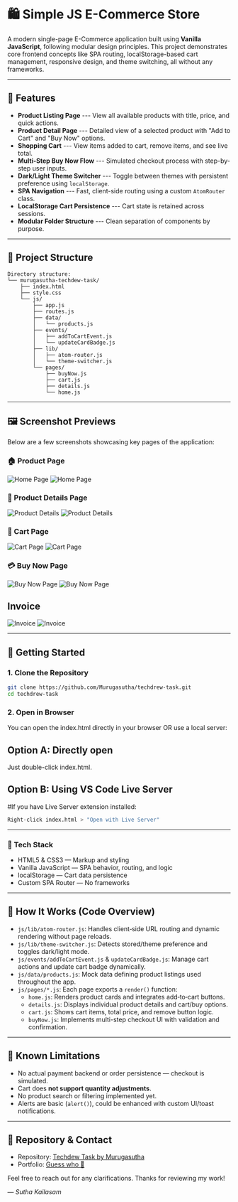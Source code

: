 # 🛍️ Simple JS E-Commerce Store

A modern single-page E-Commerce application built using **Vanilla JavaScript**, following modular design principles. This project demonstrates core frontend concepts like SPA routing, localStorage-based cart management, responsive design, and theme switching, all without any frameworks.

---

## 🚀 Features

-  **Product Listing Page**
  --- View all available products with title, price, and quick actions.
-  **Product Detail Page**
  --- Detailed view of a selected product with "Add to Cart" and "Buy Now" options.
-  **Shopping Cart**
  --- View items added to cart, remove items, and see live total.
-  **Multi-Step Buy Now Flow**
  --- Simulated checkout process with step-by-step user inputs.
-  **Dark/Light Theme Switcher**
  --- Toggle between themes with persistent preference using `localStorage`.
-  **SPA Navigation**
  --- Fast, client-side routing using a custom `AtomRouter` class.
-  **LocalStorage Cart Persistence**
  --- Cart state is retained across sessions.
-  **Modular Folder Structure**
  --- Clean separation of components by purpose.

---

## 📂 Project Structure

```
Directory structure:
└── murugasutha-techdew-task/
    ├── index.html
    ├── style.css
    └── js/
        ├── app.js
        ├── routes.js
        ├── data/
        │   └── products.js
        ├── events/
        │   ├── addToCartEvent.js
        │   └── updateCardBadge.js
        ├── lib/
        │   ├── atom-router.js
        │   └── theme-switcher.js
        └── pages/
            ├── buyNow.js
            ├── cart.js
            ├── details.js
            └── home.js

```
---

## 🖼️ Screenshot Previews

Below are a few screenshots showcasing key pages of the application:

### 🏠 Product Page
![Home Page](./screenshots/ProductListing-light.png)
![Home Page](./screenshots/ProductListing-dark.png)

### 📄 Product Details Page
![Product Details](./screenshots/ProductDetail-light.png)
![Product Details](./screenshots/productDetail-dark.png)

### 🛒 Cart Page
![Cart Page](./screenshots/Cart-light.png)
![Cart Page](./screenshots/Cart-dark.png)

### 💳 Buy Now Page
![Buy Now Page](./screenshots/BuyNow-light.png)
![Buy Now Page](./screenshots/BuyNow-dark.png)

## Invoice
![Invoice](./screenshots/invoiceLight.png)
![Invoice](./screenshots/invoiceDark.png)

---

## 🔧 Getting Started

### 1. Clone the Repository

```bash
git clone https://github.com/Murugasutha/techdrew-task.git
cd techdrew-task
```
### 2. Open in Browser
You can open the index.html directly in your browser OR use a local server:

## Option A: Directly open
Just double-click index.html.

## Option B: Using VS Code Live Server
#If you have Live Server extension installed:
```bash
Right-click index.html > "Open with Live Server"
```

---

### 🧠 Tech Stack
- HTML5 & CSS3 — Markup and styling
- Vanilla JavaScript — SPA behavior, routing, and logic
- localStorage — Cart data persistence
- Custom SPA Router — No frameworks

---

## 🧠 How It Works (Code Overview)

- `js/lib/atom-router.js`: Handles client‑side URL routing and dynamic rendering without page reloads.
- `js/lib/theme-switcher.js`: Detects stored/theme preference and toggles dark/light mode.
- `js/events/addToCartEvent.js` & `updateCardBadge.js`: Manage cart actions and update cart badge dynamically.
- `js/data/products.js`: Mock data defining product listings used throughout the app.
- `js/pages/*.js`: Each page exports a `render()` function:
  - `home.js`: Renders product cards and integrates add‑to‑cart buttons.
  - `details.js`: Displays individual product details and cart/buy options.
  - `cart.js`: Shows cart items, total price, and remove button logic.
  - `buyNow.js`: Implements multi-step checkout UI with validation and confirmation.

---

## 📌 Known Limitations
- No actual payment backend or order persistence — checkout is simulated.
- Cart does **not support quantity adjustments**.
- No product search or filtering implemented yet.
- Alerts are basic (`alert()`), could be enhanced with custom UI/toast notifications.

---

## 🔗 Repository & Contact

- Repository: [Techdew Task by Murugasutha](https://github.com/Murugasutha/techdew-task)
- Portfolio: [Guess who 👀](https://sutha-portfolio.vercel.app/)

Feel free to reach out for any clarifications. Thanks for reviewing my work!  

_— Sutha Kailasam_
